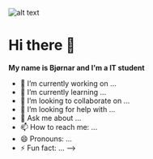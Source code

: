 

![alt text](https://github.com/binariicodice/binariicodice/blob/main/BB-logo-uten-bakgrunn.png?raw=true)

<h1>Hi there 👋</h1>
<b>My name is Bjørnar and I'm a IT student</b>


- 🔭 I’m currently working on ...
- 🌱 I’m currently learning ...
- 👯 I’m looking to collaborate on ...
- 🤔 I’m looking for help with ...
- 💬 Ask me about ...
- 📫 How to reach me: ...
- 😄 Pronouns: ...
- ⚡ Fun fact: ...
-->
